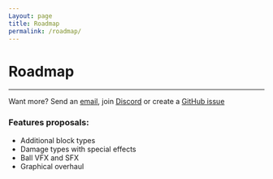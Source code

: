 ```yaml
---
Layout: page
title: Roadmap
permalink: /roadmap/
---
```


# Roadmap

***

Want more? Send an [email][mail], join [Discord][discord] or create a [GitHub issue][github-issue]

### Features proposals:

* Additional block types
* Damage types with special effects
* Ball VFX and SFX
* Graphical overhaul

[mail]: mailto:gracesgamesbv@gmail.com
[discord]: https://discord.gg/DBwFAES
[github-issue]: https://github.com/GracesGames/BlockBreaker2DKit/issues
